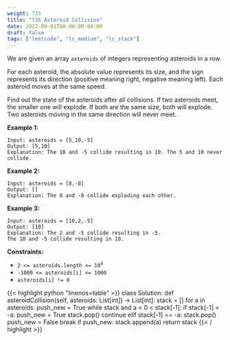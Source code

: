 ```yaml
---
weight: 735
title: "735 Asteroid Collision"
date: 2022-09-01T00:00:00-04:00
draft: false
tags: ["leetcode", "lc_medium", "lc_stack"]
---
```


We are given an array `asteroids` of integers representing asteroids in a row.

For each asteroid, the absolute value represents its size, and the sign represents its direction (positive meaning right, negative meaning left). Each asteroid moves at the same speed.

Find out the state of the asteroids after all collisions. If two asteroids meet, the smaller one will explode. If both are the same size, both will explode. Two asteroids moving in the same direction will never meet.

**Example 1:**
```
Input: asteroids = [5,10,-5]
Output: [5,10]
Explanation: The 10 and -5 collide resulting in 10. The 5 and 10 never collide.
```
**Example 2:**
```
Input: asteroids = [8,-8]
Output: []
Explanation: The 8 and -8 collide exploding each other.
```
**Example 3:**
```
Input: asteroids = [10,2,-5]
Output: [10]
Explanation: The 2 and -5 collide resulting in -5.
The 10 and -5 collide resulting in 10.
```

**Constraints:**
- <code>2 <= asteroids.length <= 10<sup>4</sup></code>
- `-1000 <= asteroids[i] <= 1000`
- `asteroids[i] != 0`

<div class="tabs"></div>
<div class="tab-content">
<div id="python" class="lang">
{{< highlight python "linenos=table" >}}
class Solution:
    def asteroidCollision(self, asteroids: List[int]) -> List[int]:
        stack = []
        for a in asteroids:
            push_new = True
            while stack and a < 0 < stack[-1]:
                if stack[-1] < -a:
                    push_new = True
                    stack.pop()
                    continue
                elif stack[-1] == -a:
                    stack.pop()
                push_new = False
                break
            if push_new:
                stack.append(a)
        return stack
{{< / highlight >}}
</div>
</div>
